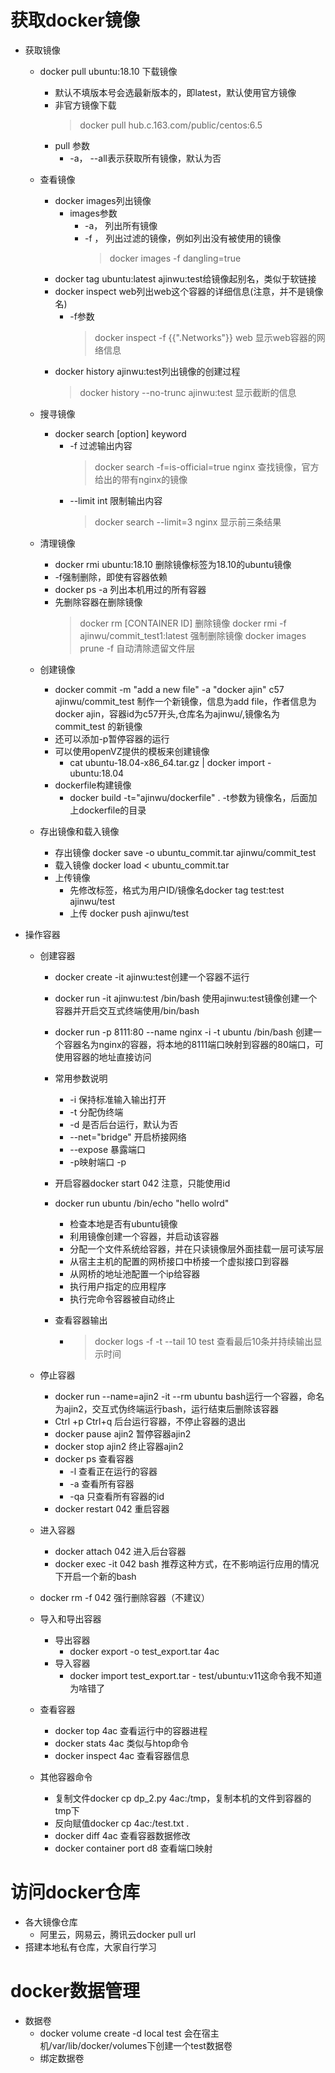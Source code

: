 # 获取docker镜像
- 获取镜像
    - docker pull ubuntu:18.10  下载镜像
        - 默认不填版本号会选最新版本的，即latest，默认使用官方镜像
        - 非官方镜像下载 
            > docker pull hub.c.163.com/public/centos:6.5
        - pull 参数
            - -a，    --all表示获取所有镜像，默认为否


    - 查看镜像
        - docker images列出镜像
            - images参数
                - -a，    列出所有镜像
                - -f ，   列出过滤的镜像，例如列出没有被使用的镜像
                    >docker images -f dangling=true
        - docker tag ubuntu:latest ajinwu:test给镜像起别名，类似于软链接
        - docker inspect web列出web这个容器的详细信息(注意，并不是镜像名)
            - -f参数
                >docker inspect -f {{".Networks"}} web  显示web容器的网络信息
        - docker history ajinwu:test列出镜像的创建过程
            >docker history --no-trunc ajinwu:test  显示截断的信息


    - 搜寻镜像
        - docker search [option] keyword
            - -f    过滤输出内容
                > docker search -f=is-official=true nginx   查找镜像，官方给出的带有nginx的镜像
            - --limit int 限制输出内容
                > docker search --limit=3 nginx         显示前三条结果
    

    - 清理镜像
        - docker rmi ubuntu:18.10       删除镜像标签为18.10的ubuntu镜像
        - -f强制删除，即使有容器依赖
        - docker ps -a  列出本机用过的所有容器
        - 先删除容器在删除镜像
            > docker rm [CONTAINER ID]  删除镜像
            > docker rmi -f ajinwu/commit_test1:latest  强制删除镜像
            > docker images prune -f 自动清除遗留文件层
    

    - 创建镜像
        - docker commit -m "add a new file" -a "docker ajin" c57 ajinwu/commit_test     制作一个新镜像，信息为add  file，作者信息为docker  ajin，容器id为c57开头,仓库名为ajinwu/,镜像名为commit_test 的新镜像
        - 还可以添加-p暂停容器的运行
        - 可以使用openVZ提供的模板来创建镜像
            - cat ubuntu-18.04-x86_64.tar.gz | docker import - ubuntu:18.04
        - dockerfile构建镜像
            - docker build -t="ajinwu/dockerfile" .     -t参数为镜像名，后面加上dockerfile的目录
    

    - 存出镜像和载入镜像
        - 存出镜像 docker save -o ubuntu_commit.tar ajinwu/commit_test
        - 载入镜像  docker load < ubuntu_commit.tar
        - 上传镜像
            - 先修改标签，格式为用户ID/镜像名docker tag test:test ajinwu/test
            - 上传  docker push ajinwu/test


- 操作容器
    - 创建容器
        - docker create -it ajinwu:test创建一个容器不运行
        - docker run -it ajinwu:test /bin/bash 使用ajinwu:test镜像创建一个容器并开启交互式终端使用/bin/bash
        - docker run -p 8111:80 --name nginx -i -t ubuntu /bin/bash     创建一个容器名为nginx的容器，将本地的8111端口映射到容器的80端口，可使用容器的地址直接访问
        - 常用参数说明
            - -i    保持标准输入输出打开
            - -t    分配伪终端
            - -d    是否后台运行，默认为否
            - --net="bridge"    开启桥接网络
            - --expose      暴露端口
            - -p映射端口 -p

        - 开启容器docker start 042  注意，只能使用id
        - docker run ubuntu /bin/echo "hello wolrd"
            - 检查本地是否有ubuntu镜像
            - 利用镜像创建一个容器，并启动该容器
            - 分配一个文件系统给容器，并在只读镜像层外面挂载一层可读写层
            - 从宿主主机的配置的网桥接口中桥接一个虚拟接口到容器
            - 从网桥的地址池配置一个ip给容器
            - 执行用户指定的应用程序
            - 执行完命令容器被自动终止
        - 查看容器输出
            - >docker logs  -f -t  --tail 10 test       查看最后10条并持续输出显示时间

    - 停止容器
        - docker run --name=ajin2 -it --rm ubuntu bash运行一个容器，命名为ajin2，交互式伪终端运行bash，运行结束后删除该容器
        - Ctrl +p    Ctrl+q 后台运行容器，不停止容器的退出
        - docker pause ajin2 暂停容器ajin2
        - docker stop ajin2 终止容器ajin2
        - docker ps 查看容器
            - -l    查看正在运行的容器
            - -a    查看所有容器
            - -qa   只查看所有容器的id
        - docker restart 042    重启容器
    - 进入容器
        - docker attach 042  进入后台容器
        - docker exec -it 042 bash  推荐这种方式，在不影响运行应用的情况下开启一个新的bash
    - docker rm -f 042      强行删除容器（不建议）

    - 导入和导出容器
        - 导出容器
            - docker export -o test_export.tar 4ac
        - 导入容器
            - docker import test_export.tar - test/ubuntu:v11这命令我不知道为啥错了
    
    - 查看容器
        - docker top 4ac       查看运行中的容器进程
        - docker stats 4ac  类似与htop命令
        - docker inspect 4ac    查看容器信息
    
    - 其他容器命令
        - 复制文件docker cp dp_2.py 4ac:/tmp，复制本机的文件到容器的tmp下
        - 反向赋值docker cp 4ac:/test.txt .
        - docker  diff 4ac     查看容器数据修改
        - docker container port d8  查看端口映射
# 访问docker仓库
- 各大镜像仓库
    - 阿里云，网易云，腾讯云docker pull  url
- 搭建本地私有仓库，大家自行学习

# docker数据管理
- 数据卷
    - docker volume create -d local test 会在宿主机/var/lib/docker/volumes下创建一个test数据卷
    - 绑定数据卷
        



